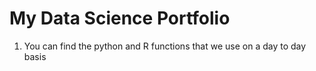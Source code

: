 # **My Data Science Portfolio**

1. You can find the python and R functions that we use on a day to day basis


